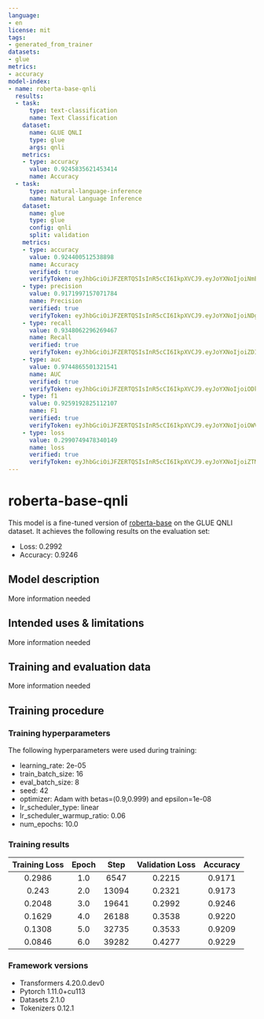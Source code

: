 ```yaml
---
language:
- en
license: mit
tags:
- generated_from_trainer
datasets:
- glue
metrics:
- accuracy
model-index:
- name: roberta-base-qnli
  results:
  - task:
      type: text-classification
      name: Text Classification
    dataset:
      name: GLUE QNLI
      type: glue
      args: qnli
    metrics:
    - type: accuracy
      value: 0.9245835621453414
      name: Accuracy
  - task:
      type: natural-language-inference
      name: Natural Language Inference
    dataset:
      name: glue
      type: glue
      config: qnli
      split: validation
    metrics:
    - type: accuracy
      value: 0.924400512538898
      name: Accuracy
      verified: true
      verifyToken: eyJhbGciOiJFZERTQSIsInR5cCI6IkpXVCJ9.eyJoYXNoIjoiNmE1ZDY2YTAzNDFiNDdlMGFlNjk2OTkyNjVlMjgwNDJjMzBlMzkwMGZjOWNhZmY2OWFiZjVmOGZlZmU5OGUxNCIsInZlcnNpb24iOjF9._WT9aiP0YGqyVIBSqUt5E6MT6EjB8g2ol_xbl0d1RGLev-eYtACpvAex_qckbXcxqFSENjVqtGx24MqXvQZyAA
    - type: precision
      value: 0.9171997157071784
      name: Precision
      verified: true
      verifyToken: eyJhbGciOiJFZERTQSIsInR5cCI6IkpXVCJ9.eyJoYXNoIjoiNDg3ZGEwNTNmZjc2ZDNmZGY5NzgzMDRlMzBiODc0ZDY2NDE5NDRiYzNmYzg4YzQ5ZGM0MmI0ODA5NjQ3OTcxMiIsInZlcnNpb24iOjF9.CCCWPcZ3Ut8yjdal-62KxakOqVF7Vfj_A6etOxRV4pUa1WSpdOtK4BobR59tJKtfUw_l-h32EMMGQK0ZQBNCAA
    - type: recall
      value: 0.9348062296269467
      name: Recall
      verified: true
      verifyToken: eyJhbGciOiJFZERTQSIsInR5cCI6IkpXVCJ9.eyJoYXNoIjoiZDI0OTNkOWQ2NGYzYTQ5ZDcwNjk1NDJhYTMzNWQ2ZTkyZDcxZTA5OTFkZTNjZDBmMGZjMDQ4YmI2M2Y3ZWE2YSIsInZlcnNpb24iOjF9.gfgQq9FgLkOA4cBylEAVoJZLupqglQusjnpyd3MAk1zxLeFhYSQOiRmjjW2nPNV2cJM43bR4XPsqePWzWimzDA
    - type: auc
      value: 0.9744865501321541
      name: AUC
      verified: true
      verifyToken: eyJhbGciOiJFZERTQSIsInR5cCI6IkpXVCJ9.eyJoYXNoIjoiODkyODMyZTRmYTIxYmFjNWM3MWI3ZjBhOWExNDkzMjc5MGM2NmNlYmE5NjI0NDU1NjlmYTJkZWNjMDA5ZjhkMiIsInZlcnNpb24iOjF9._CNFbnkR7n2CDTj2lIc6zGSWCFCEJ0V4sj7JZ44xL_cxILp5-m7Y-Dmi43Hk19FaBLfRzdmK9UD-BScNn_vsBw
    - type: f1
      value: 0.9259192825112107
      name: F1
      verified: true
      verifyToken: eyJhbGciOiJFZERTQSIsInR5cCI6IkpXVCJ9.eyJoYXNoIjoiOWVjN2E1YWNkMDgyMTk0Yjc2ZGFhYzJjNjFkY2VmNmU0NjNjZWQ3N2ZhYzgzNTg2N2FlNmY4YmMyYzJkNjFhOSIsInZlcnNpb24iOjF9.I1dkHU12MMeZerjCJ8JfBMyaR1fCEHvTZfpZN-hD2hTITjgkFcTFC_jFvydSwzKo7yX0ztA5ID3qqgW4qD7bAQ
    - type: loss
      value: 0.2990749478340149
      name: loss
      verified: true
      verifyToken: eyJhbGciOiJFZERTQSIsInR5cCI6IkpXVCJ9.eyJoYXNoIjoiZTM2ZjAwOWNjNWE3NjcwYTVmZTIyY2YzNGI3Mzk5ZjM0YjVmYjg3ODA4Mjc3NWViMDkxMDlmZWRiNTdiOGNjMCIsInZlcnNpb24iOjF9.ODKlAkIeFLR4XiugSVARPvDgVUf6bQas9gSm8r_Q8xzZISaVIOUKNs2Z7kq443LiBBulvBoPaapNPpwkBbMkAw
---
```


<!-- This model card has been generated automatically according to the information the Trainer had access to. You
should probably proofread and complete it, then remove this comment. -->

# roberta-base-qnli

This model is a fine-tuned version of [roberta-base](https://huggingface.co/roberta-base) on the GLUE QNLI dataset.
It achieves the following results on the evaluation set:
- Loss: 0.2992
- Accuracy: 0.9246

## Model description

More information needed

## Intended uses & limitations

More information needed

## Training and evaluation data

More information needed

## Training procedure

### Training hyperparameters

The following hyperparameters were used during training:
- learning_rate: 2e-05
- train_batch_size: 16
- eval_batch_size: 8
- seed: 42
- optimizer: Adam with betas=(0.9,0.999) and epsilon=1e-08
- lr_scheduler_type: linear
- lr_scheduler_warmup_ratio: 0.06
- num_epochs: 10.0

### Training results

| Training Loss | Epoch | Step  | Validation Loss | Accuracy |
|:-------------:|:-----:|:-----:|:---------------:|:--------:|
| 0.2986        | 1.0   | 6547  | 0.2215          | 0.9171   |
| 0.243         | 2.0   | 13094 | 0.2321          | 0.9173   |
| 0.2048        | 3.0   | 19641 | 0.2992          | 0.9246   |
| 0.1629        | 4.0   | 26188 | 0.3538          | 0.9220   |
| 0.1308        | 5.0   | 32735 | 0.3533          | 0.9209   |
| 0.0846        | 6.0   | 39282 | 0.4277          | 0.9229   |


### Framework versions

- Transformers 4.20.0.dev0
- Pytorch 1.11.0+cu113
- Datasets 2.1.0
- Tokenizers 0.12.1
